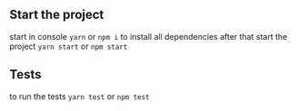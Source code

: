 
## Start the project
start in console ```yarn``` or ```npm i``` to install all dependencies
after that start the project ```yarn start``` or ```npm start```

## Tests
to run the tests ```yarn test``` or ```npm test```
